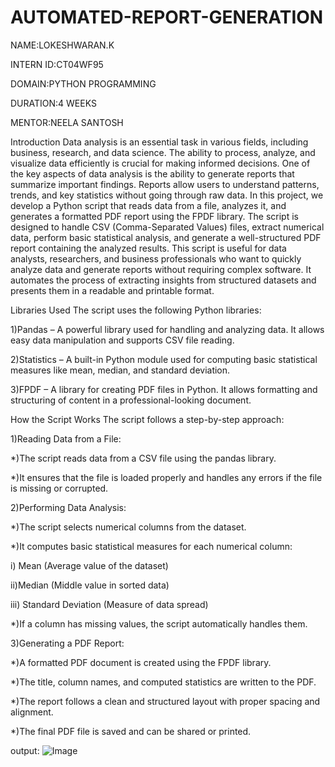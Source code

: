 # AUTOMATED-REPORT-GENERATION
NAME:LOKESHWARAN.K

INTERN ID:CT04WF95

DOMAIN:PYTHON PROGRAMMING

DURATION:4 WEEKS

MENTOR:NEELA SANTOSH

Introduction
Data analysis is an essential task in various fields, including business, research, and data science. The ability to process, analyze, and visualize data efficiently is crucial for making informed decisions. One of the key aspects of data analysis is the ability to generate reports that summarize important findings. Reports allow users to understand patterns, trends, and key statistics without going through raw data.
In this project, we develop a Python script that reads data from a file, analyzes it, and generates a formatted PDF report using the FPDF library. The script is designed to handle CSV (Comma-Separated Values) files, extract numerical data, perform basic statistical analysis, and generate a well-structured PDF report containing the analyzed results.
This script is useful for data analysts, researchers, and business professionals who want to quickly analyze data and generate reports without requiring complex software. It automates the process of extracting insights from structured datasets and presents them in a readable and printable format.

Libraries Used
The script uses the following Python libraries:

1)Pandas – A powerful library used for handling and analyzing data. It allows easy data manipulation and supports CSV file reading.

2)Statistics – A built-in Python module used for computing basic statistical measures like mean, median, and standard deviation.

3)FPDF – A library for creating PDF files in Python. It allows formatting and structuring of content in a professional-looking document.

How the Script Works
The script follows a step-by-step approach:

1)Reading Data from a File:

*)The script reads data from a CSV file using the pandas library.

*)It ensures that the file is loaded properly and handles any errors if the file is missing or corrupted.

2)Performing Data Analysis:

*)The script selects numerical columns from the dataset.

*)It computes basic statistical measures for each numerical column:

  i) Mean (Average value of the dataset)

  ii)Median (Middle value in sorted data)

  iii) Standard Deviation (Measure of data spread)

*)If a column has missing values, the script automatically handles them.

3)Generating a PDF Report:

*)A formatted PDF document is created using the FPDF library.

*)The title, column names, and computed statistics are written to the PDF.

*)The report follows a clean and structured layout with proper spacing and alignment.

*)The final PDF file is saved and can be shared or printed.

output:
![Image](https://github.com/user-attachments/assets/4459a78d-0019-4f59-86fa-1006c1942039)




